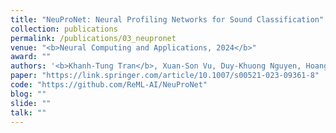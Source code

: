 ```yaml
---
title: "NeuProNet: Neural Profiling Networks for Sound Classification"
collection: publications
permalink: /publications/03_neupronet
venue: "<b>Neural Computing and Applications, 2024</b>"
award: ""
authors: '<b>Khanh-Tung Tran</b>, Xuan-Son Vu, Duy-Khuong Nguyen, Hoang D. Nguyen, Hien D. Nguyen'
paper: "https://link.springer.com/article/10.1007/s00521-023-09361-8"
code: "https://github.com/ReML-AI/NeuProNet"
blog: ""
slide: ""
talk: ""
---
```

